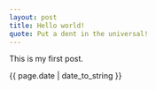```yaml
---
layout: post
title: Hello world!
quote: Put a dent in the universal!
---
```


This is my first post.

<p>{{ page.date | date_to_string }}</p>
